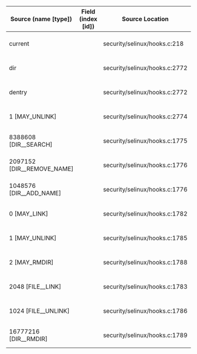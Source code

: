 | Source (name [type])       | Field (index [id]) | Source Location               | Label at Source             |
|----------------------------|--------------------|-------------------------------|-----------------------------|
| current                    |                    | security/selinux/hooks.c:218  | subject, dynamic, external  |
| dir                        |                    | security/selinux/hooks.c:2772 | object, dynamic, input      |
| dentry                     |                    | security/selinux/hooks.c:2772 | object, dynamic, input      |
| 1 [MAY_UNLINK]             |                    | security/selinux/hooks.c:2774 | operation, static, mediator |
| 8388608 [DIR__SEARCH]      |                    | security/selinux/hooks.c:1775 | operation, static, mediator |
| 2097152 [DIR__REMOVE_NAME] |                    | security/selinux/hooks.c:1776 | operation, static, mediator |
| 1048576 [DIR__ADD_NAME]    |                    | security/selinux/hooks.c:1776 | operation, static, mediator |
| 0 [MAY_LINK]               |                    | security/selinux/hooks.c:1782 | operation, static, mediator |
| 1 [MAY_UNLINK]             |                    | security/selinux/hooks.c:1785 | operation, static, mediator |
| 2 [MAY_RMDIR]              |                    | security/selinux/hooks.c:1788 | operation, static, mediator |
| 2048 [FILE__LINK]          |                    | security/selinux/hooks.c:1783 | operation, static, mediator |
| 1024 [FILE__UNLINK]        |                    | security/selinux/hooks.c:1786 | operation, static, mediator |
| 16777216 [DIR__RMDIR]      |                    | security/selinux/hooks.c:1789 | operation, static, mediator |